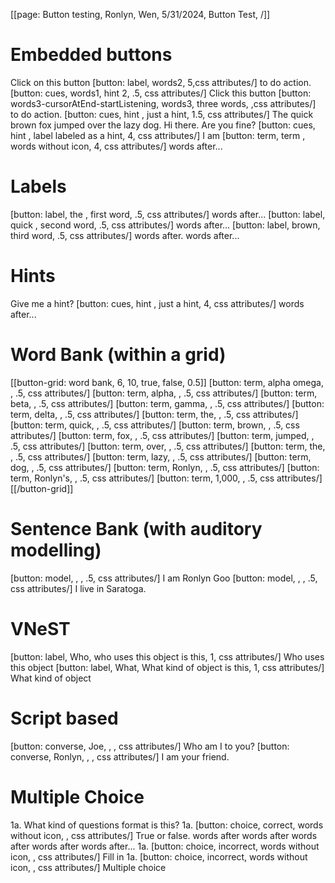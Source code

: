 [[page: Button testing, Ronlyn, Wen, 5/31/2024, Button Test,  /]]
# Embedded buttons
Click on this button [button: label, words2, 5,css attributes/] to do action. [button: cues, words1, hint 2, .5, css attributes/]
Click this button [button: words3-cursorAtEnd-startListening, words3, three words, ,css attributes/] to do action. [button: cues, hint , just a hint, 1.5, css attributes/] The quick brown fox jumped over the lazy dog.
Hi there. Are you fine? [button: cues, hint , label labeled as a hint, 4, css attributes/] 
I am [button: term, term , words without icon, 4, css attributes/] words after...

# Labels
[button: label, the , first word, .5, css attributes/] words after...
[button: label, quick , second word, .5, css attributes/] words after...
[button: label, brown, third word, .5, css attributes/] words after. words after...

# Hints
Give me a hint? [button: cues, hint , just a hint, 4, css attributes/] words after...
# Word Bank (within a grid)
[[button-grid: word bank, 6, 10, true, false, 0.5]]
[button: term, alpha omega, , .5, css attributes/]
[button: term, alpha, , .5, css attributes/]
[button: term, beta, , .5, css attributes/]
[button: term, gamma, , .5, css attributes/]
[button: term, delta, , .5, css attributes/]
[button: term, the, , .5, css attributes/]
[button: term, quick, , .5, css attributes/]
[button: term, brown, , .5, css attributes/]
[button: term, fox, , .5, css attributes/]
[button: term, jumped, , .5, css attributes/]
[button: term, over, , .5, css attributes/]
[button: term, the, , .5, css attributes/]
[button: term, lazy, , .5, css attributes/]
[button: term, dog, , .5, css attributes/]
[button: term, Ronlyn, , .5, css attributes/]
[button: term, Ronlyn's, , .5, css attributes/]
[button: term, 1,000, , .5, css attributes/]
[[/button-grid]]
# Sentence Bank (with auditory modelling)
[button: model, , , .5, css attributes/] I am Ronlyn Goo 
[button: model, , , .5, css attributes/] I live in Saratoga.
# VNeST
[button: label, Who, who uses this object is this, 1, css attributes/] Who uses this object
[button: label, What, What kind of object is this, 1, css attributes/] What kind of object
# Script based
[button: converse, Joe, , , css attributes/] Who am I to you?
[button: converse, Ronlyn, , , css attributes/] I am your friend.

# Multiple Choice
1a. What kind of questions format is this?
  1a. [button: choice, correct, words without icon, , css attributes/] True or false. words after words after words after words after words after...
  1a. [button: choice, incorrect, words without icon, , css attributes/] Fill in 
  1a. [button: choice, incorrect, words without icon, , css attributes/] Multiple choice 
